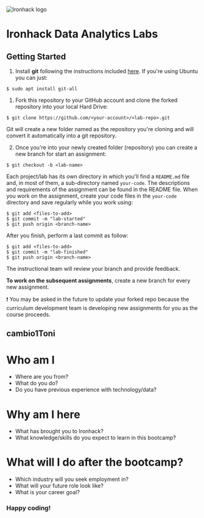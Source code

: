![Ironhack logo](https://i.imgur.com/1QgrNNw.png)

# Ironhack Data Analytics Labs

## Getting Started

1. Install **git** following the instructions included [here](https://git-scm.com/book/en/v2/Getting-Started-Installing-Git). If you're using Ubuntu you can just:

```
$ sudo apt install git-all
```

1. Fork this repository to your GitHub account and clone the forked repository into your local Hard Drive:

```
$ git clone https://github.com/<your-account>/<lab-repo>.git
```
Git will create a new folder named as the repository you're cloning and will convert it automatically into a git repository.

2. Once you're into your newly created folder (repository) you can create a new branch for start an assignment:

```
$ git checkout -b <lab-name>
```

Each project/lab has its own directory in which you'll find a `README.md` file and, in most of them, a sub-directory named `your-code`. The descriptions and requirements of the assignment can be found in the README file. When you work on the assignment, create your code files in the `your-code` directory and save regularly while you work using:

```
$ git add <files-to-add>
$ git commit -m "lab-started"
$ git push origin <branch-name>
```

After you finish, perform a last commit as follow:

```
$ git add <files-to-add>
$ git commit -m "lab-finished"
$ git push origin <branch-name>
```

The instructional team will review your branch and provide feedback.

**To work on the subsequent assignments**, create a new branch for every new assignment.

:exclamation: You may be asked in the future to update your forked repo because the curriculum development team is developing new assignments for you as the course proceeds. 

## cambio1Toni

# Who am I

* Where are you from?
* What do you do?
* Do you have previous experience with technology/data?

# Why am I here

* What has brought you to Ironhack?
* What knowledge/skills do you expect to learn in this bootcamp?

# What will I do after the bootcamp?

* Which industry will you seek employment in?
* What will your future role look like?
* What is your career goal?


### Happy coding!